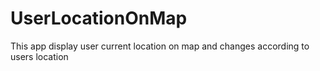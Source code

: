 # UserLocationOnMap
 This app display user current location on map and changes according to users location
